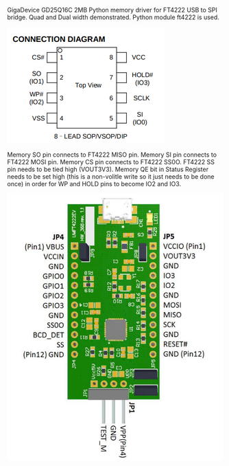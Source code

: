 GigaDevice GD25Q16C 2MB Python memory driver for FT4222 USB to SPI bridge. Quad and Dual width demonstrated. Python module ft4222 is used.

![picture](https://github.com/charkster/GD25Q32C/blob/main/gd25q32c_pin_diagram.png)

Memory SO pin connects to FT4222 MISO pin. Memory SI pin connects to FT4222 MOSI pin. Memory CS pin connects to FT4222 SS0O. FT4222 SS pin needs to be tied high (VOUT3V3).
Memory QE bit in Status Register needs to be set high (this is a non-volitle write so it just needs to be done once) in order for WP and HOLD pins to become IO2 and IO3.

![picture](https://github.com/charkster/gd25q16c_ft4222/blob/main/umft4222ev-d_pinout.png)

